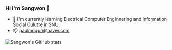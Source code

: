 ### Hi I'm Sangwon 👋
- 🌱 I'm currently learning Electrical Computer Enginnering and Information Social Culutre in SNU.
- 📫 paulmoguri@naver.com

![Sangwon's GitHub stats](https://github-readme-stats.vercel.app/api?username=sangwonme&show_icons=true&theme=vue)

<!--
**sangwonme/sangwonme** is a ✨ _special_ ✨ repository because its `README.md` (this file) appears on your GitHub profile.
[![Top Langs](https://github-readme-stats.vercel.app/api/top-langs/?username=sangwonme&layout=compact&theme=vue&langs_count=5)](https://github.com/anuraghazra/github-readme-stats)

Here are some ideas to get you started:

- 🔭 I’m currently working on ...
- 🌱 I’m currently learning ...
- 👯 I’m looking to collaborate on ...
- 🤔 I’m looking for help with ...
- 💬 Ask me about ...
- 📫 How to reach me: ...
- 😄 Pronouns: ...
- ⚡ Fun fact: ...
-->
